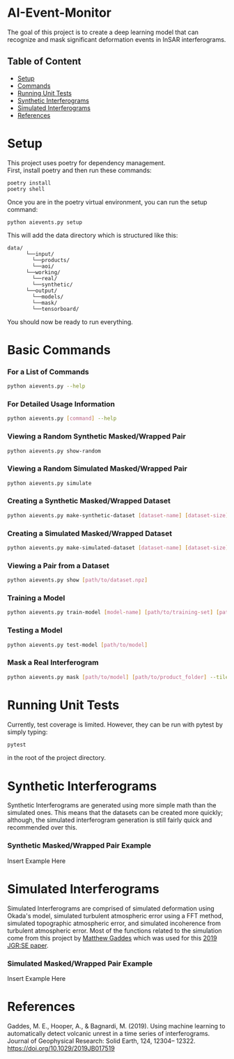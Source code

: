 # AI-Event-Monitor

The goal of this project is to create a deep learning model that can recognize and mask significant deformation events in InSAR interferograms.

## Table of Content 

- [Setup](#setup)
- [Commands](#commands)
- [Running Unit Tests](#tests)
- [Synthetic Interferograms](#synth)
- [Simulated Interferograms](#sim)
- [References](#references)
    
# Setup <a name="setup"></a>
This project uses poetry for dependency management.</br>
First, install poetry and then run these commands:
```
poetry install
poetry shell
```
Once you are in the poetry virtual environment, you can run the setup command:
```
python aievents.py setup
```
This will add the data directory which is structured like this:
```
data/
      └──input/
        └──products/
        └──aoi/
      └──working/
        └──real/
        └──synthetic/
      └──output/
        └──models/
        └──mask/
        └──tensorboard/
```
You should now be ready to run everything.

# Basic Commands <a name="commands"></a>

### For a List of Commands
```bash
python aievents.py --help
```

### For Detailed Usage Information
```bash
python aievents.py [command] --help
```

### Viewing a Random Synthetic Masked/Wrapped Pair
```bash
python aievents.py show-random
```

### Viewing a Random Simulated Masked/Wrapped Pair
```bash
python aievents.py simulate
```

### Creating a Synthetic Masked/Wrapped Dataset
```bash
python aievents.py make-synthetic-dataset [dataset-name] [dataset-size] --tile_size [nxn-size-of-images]
```

### Creating a Simulated Masked/Wrapped Dataset
```bash
python aievents.py make-simulated-dataset [dataset-name] [dataset-size] --tile_size [nxn-size-of-images]
```

### Viewing a Pair from a Dataset
```bash
python aievents.py show [path/to/dataset.npz]
```

### Training a Model
```bash
python aievents.py train-model [model-name] [path/to/training-set] [path/to/testing-set] --epochs [num-of-epochs]
```

### Testing a Model
```bash
python aievents.py test-model [path/to/model]
```

### Mask a Real Interferogram
```bash
python aievents.py mask [path/to/model] [path/to/product_folder] --tile_size [size-of-tiles-used-to-train]
```

# Running Unit Tests <a name="tests"></a>
Currently, test coverage is limited. However, they can be run with pytest by simply typing:<br>
```bash
pytest
```
in the root of the project directory.

# Synthetic Interferograms <a name="synth"></a>
Synthetic Interferograms are generated using more simple math than the simulated ones. This means that the datasets can be created
more quickly; although, the simulated interferogram generation is still fairly quick and recommended over this.

### Synthetic Masked/Wrapped Pair Example
Insert Example Here

# Simulated Interferograms <a name="sim"></a>
Simulated Interferograms are comprised of simulated deformation using Okada's model, simulated turbulent atmospheric error using a FFT method,
simulated topographic atmospheric error, and simulated incoherence from turbulent atmospheric error. Most of the functions related to the simulation 
come from this project by [Matthew Gaddes](https://github.com/matthew-gaddes/SyInterferoPy) which was used for this [2019 JGR:SE paper](https://agupubs.onlinelibrary.wiley.com/doi/abs/10.1029/2019JB017519).

### Simulated Masked/Wrapped Pair Example
Insert Example Here

# References
Gaddes, M. E., Hooper, A., & Bagnardi, M. (2019). Using machine learning to automatically detect volcanic unrest in a time series of interferograms. Journal of Geophysical Research: Solid Earth, 124, 12304– 12322. https://doi.org/10.1029/2019JB017519